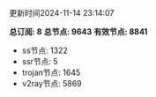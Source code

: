 更新时间2024-11-14 23:14:07

**总订阅: 8**
**总节点: 9643**
**有效节点: 8841**
- ss节点: 1322
- ssr节点: 5
- trojan节点: 1645
- v2ray节点: 5869
